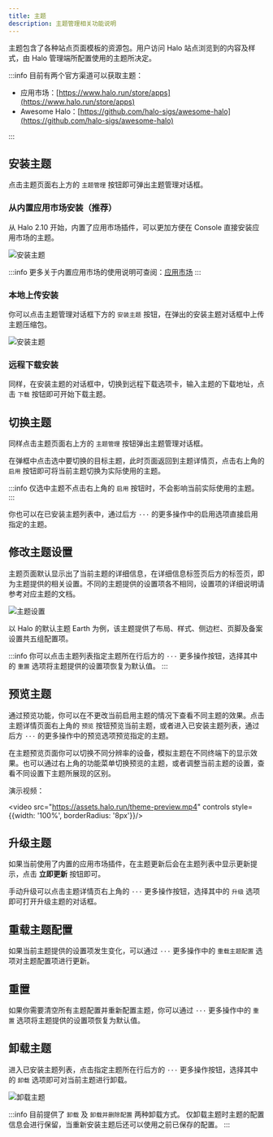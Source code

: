 ```yaml
---
title: 主题
description: 主题管理相关功能说明
---
```


主题包含了各种站点页面模板的资源包。用户访问 Halo 站点浏览到的内容及样式，由 Halo 管理端所配置使用的主题所决定。

:::info
目前有两个官方渠道可以获取主题：

- 应用市场：[https://www.halo.run/store/apps](https://www.halo.run/store/apps)
- Awesome Halo：[https://github.com/halo-sigs/awesome-halo](https://github.com/halo-sigs/awesome-halo)

:::

## 安装主题

点击主题页面右上方的 `主题管理` 按钮即可弹出主题管理对话框。

### 从内置应用市场安装（推荐）

从 Halo 2.10 开始，内置了应用市场插件，可以更加方便在 Console 直接安装应用市场的主题。

![安装主题](/img/user-guide/app-store/app-store-themes.png)

:::info
更多关于内置应用市场的使用说明可查阅：[应用市场](./app-store.md)
:::

### 本地上传安装

你可以点击主题管理对话框下方的 `安装主题` 按钮，在弹出的安装主题对话框中上传主题压缩包。

![安装主题](/img/user-guide/themes/theme-install.png)

### 远程下载安装

同样，在安装主题的对话框中，切换到远程下载选项卡，输入主题的下载地址，点击 `下载` 按钮即可开始下载主题。

## 切换主题

同样点击主题页面右上方的 `主题管理` 按钮弹出主题管理对话框。

在弹框中点击选中要切换的目标主题，此时页面返回到主题详情页，点击右上角的 `启用` 按钮即可将当前主题切换为实际使用的主题。

:::info
仅选中主题不点击右上角的 `启用` 按钮时，不会影响当前实际使用的主题。
:::

你也可以在已安装主题列表中，通过后方 `···` 的更多操作中的启用选项直接启用指定的主题。

## 修改主题设置

主题页面默认显示出了当前主题的详细信息，在详细信息标签页后方的标签页，即为主题提供的相关设置。不同的主题提供的设置项各不相同，设置项的详细说明请参考对应主题的文档。

![主题设置](/img/user-guide/themes/theme-setting.png)

以 Halo 的默认主题 Earth 为例，该主题提供了布局、样式、侧边栏、页脚及备案设置共五组配置项。

:::info
你可以点击主题列表指定主题所在行后方的 `···` 更多操作按钮，选择其中的 `重置` 选项将主题提供的设置项恢复为默认值。
:::

## 预览主题

通过预览功能，你可以在不更改当前启用主题的情况下查看不同主题的效果。点击主题详情页面右上角的 `预览` 按钮预览当前主题，或者进入已安装主题列表，通过后方 `···` 的更多操作中的预览选项预览指定的主题。

在主题预览页面你可以切换不同分辨率的设备，模拟主题在不同终端下的显示效果。也可以通过右上角的功能菜单切换预览的主题，或者调整当前主题的设置，查看不同设置下主题所展现的区别。

演示视频：

<!-- markdownlint-disable MD034 -->
<video src="https://assets.halo.run/theme-preview.mp4" controls style={{width: '100%', borderRadius: '8px'}}/>

## 升级主题

如果当前使用了内置的应用市场插件，在主题更新后会在主题列表中显示更新提示，点击 **立即更新** 按钮即可。

手动升级可以点击主题详情页右上角的 `···` 更多操作按钮，选择其中的 `升级` 选项即可打开升级主题的对话框。

## 重载主题配置

如果当前主题提供的设置项发生变化，可以通过 `···` 更多操作中的 `重载主题配置` 选项对主题配置项进行更新。

## 重置

如果你需要清空所有主题配置并重新配置主题，你可以通过 `···` 更多操作中的 `重置` 选项将主题提供的设置项恢复为默认值。

## 卸载主题

进入已安装主题列表，点击指定主题所在行后方的 `···` 更多操作按钮，选择其中的 `卸载` 选项即可对当前主题进行卸载。

![卸载主题](/img/user-guide/themes/theme-uninstall.png)

:::info
目前提供了 `卸载` 及 `卸载并删除配置` 两种卸载方式。
仅卸载主题时主题的配置信息会进行保留，当重新安装主题后还可以使用之前已保存的配置。
:::
